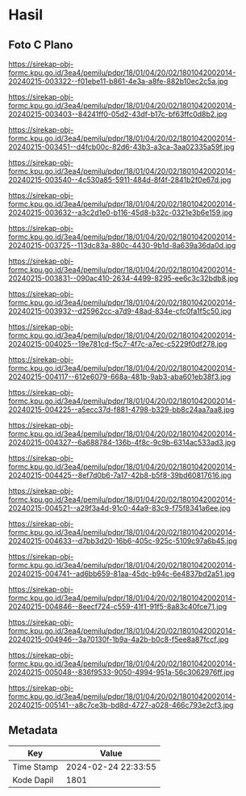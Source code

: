# Hasil

## Foto C Plano

https://sirekap-obj-formc.kpu.go.id/3ea4/pemilu/pdpr/18/01/04/20/02/1801042002014-20240215-003322--f01ebe11-b861-4e3a-a8fe-882b10ec2c5a.jpg

https://sirekap-obj-formc.kpu.go.id/3ea4/pemilu/pdpr/18/01/04/20/02/1801042002014-20240215-003403--84241ff0-05d2-43df-b17c-bf63ffc0d8b2.jpg

https://sirekap-obj-formc.kpu.go.id/3ea4/pemilu/pdpr/18/01/04/20/02/1801042002014-20240215-003451--d4fcb00c-82d6-43b3-a3ca-3aa02335a59f.jpg

https://sirekap-obj-formc.kpu.go.id/3ea4/pemilu/pdpr/18/01/04/20/02/1801042002014-20240215-003540--4c530a85-5911-484d-8f4f-2841b2f0e67d.jpg

https://sirekap-obj-formc.kpu.go.id/3ea4/pemilu/pdpr/18/01/04/20/02/1801042002014-20240215-003632--a3c2d1e0-b116-45d8-b32c-0321e3b6e159.jpg

https://sirekap-obj-formc.kpu.go.id/3ea4/pemilu/pdpr/18/01/04/20/02/1801042002014-20240215-003725--113dc83a-880c-4430-9b1d-8a639a36da0d.jpg

https://sirekap-obj-formc.kpu.go.id/3ea4/pemilu/pdpr/18/01/04/20/02/1801042002014-20240215-003831--090ac410-2634-4499-8295-ee6c3c32bdb8.jpg

https://sirekap-obj-formc.kpu.go.id/3ea4/pemilu/pdpr/18/01/04/20/02/1801042002014-20240215-003932--d25962cc-a7d9-48ad-834e-cfc0fa1f5c50.jpg

https://sirekap-obj-formc.kpu.go.id/3ea4/pemilu/pdpr/18/01/04/20/02/1801042002014-20240215-004025--19e781cd-f5c7-4f7c-a7ec-c5229f0df278.jpg

https://sirekap-obj-formc.kpu.go.id/3ea4/pemilu/pdpr/18/01/04/20/02/1801042002014-20240215-004117--612e6079-668a-481b-9ab3-aba601eb38f3.jpg

https://sirekap-obj-formc.kpu.go.id/3ea4/pemilu/pdpr/18/01/04/20/02/1801042002014-20240215-004225--a5ecc37d-f881-4798-b329-bb8c24aa7aa8.jpg

https://sirekap-obj-formc.kpu.go.id/3ea4/pemilu/pdpr/18/01/04/20/02/1801042002014-20240215-004327--6a688784-136b-4f8c-9c9b-6314ac533ad3.jpg

https://sirekap-obj-formc.kpu.go.id/3ea4/pemilu/pdpr/18/01/04/20/02/1801042002014-20240215-004425--8ef7d0b6-7a17-42b8-b5f8-39bd60817616.jpg

https://sirekap-obj-formc.kpu.go.id/3ea4/pemilu/pdpr/18/01/04/20/02/1801042002014-20240215-004521--a29f3a4d-91c0-44a9-83c9-f75f8341a6ee.jpg

https://sirekap-obj-formc.kpu.go.id/3ea4/pemilu/pdpr/18/01/04/20/02/1801042002014-20240215-004633--d7bb3d20-16b6-405c-925c-5109c97a6b45.jpg

https://sirekap-obj-formc.kpu.go.id/3ea4/pemilu/pdpr/18/01/04/20/02/1801042002014-20240215-004741--ad6bb659-81aa-45dc-b94c-6e4837bd2a51.jpg

https://sirekap-obj-formc.kpu.go.id/3ea4/pemilu/pdpr/18/01/04/20/02/1801042002014-20240215-004846--8eecf724-c559-41f1-91f5-8a83c40fce71.jpg

https://sirekap-obj-formc.kpu.go.id/3ea4/pemilu/pdpr/18/01/04/20/02/1801042002014-20240215-004946--3a70130f-1b9a-4a2b-b0c8-f5ee8a87fccf.jpg

https://sirekap-obj-formc.kpu.go.id/3ea4/pemilu/pdpr/18/01/04/20/02/1801042002014-20240215-005048--836f9533-9050-4994-951a-56c3062976ff.jpg

https://sirekap-obj-formc.kpu.go.id/3ea4/pemilu/pdpr/18/01/04/20/02/1801042002014-20240215-005141--a8c7ce3b-bd8d-4727-a028-466c793e2cf3.jpg


## Metadata

| Key        | Value               |
| ---------- | ------------------- |
| Time Stamp | 2024-02-24 22:33:55 |
| Kode Dapil | 1801                |



